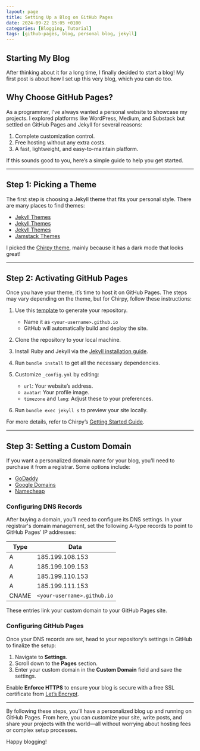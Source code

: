 ```yaml
---
layout: page  
title: Setting Up a Blog on GitHub Pages  
date: 2024-09-22 15:05 +0100  
categories: [Blogging, Tutorial]  
tags: [github-pages, blog, personal blog, jekyll]  
---
```


## Starting My Blog

After thinking about it for a long time, I finally decided to start a blog! My first post is about how I set up this very blog, which you can do too.

## Why Choose GitHub Pages?

As a programmer, I’ve always wanted a personal website to showcase my projects. I explored platforms like WordPress, Medium, and Substack but settled on GitHub Pages and Jekyll for several reasons:
1. Complete customization control.
2. Free hosting without any extra costs.
3. A fast, lightweight, and easy-to-maintain platform.

If this sounds good to you, here’s a simple guide to help you get started.

---

## Step 1: Picking a Theme

The first step is choosing a Jekyll theme that fits your personal style. There are many places to find themes:

- [Jekyll Themes](https://jekyllthemes.io/)
- [Jekyll Themes](http://jekyllthemes.org/)
- [Jekyll Themes](https://jekyll-themes.com/)
- [Jamstack Themes](https://jamstackthemes.dev/ssg/jekyll/)

I picked the [Chirpy theme](https://github.com/cotes2020/chirpy-starter/), mainly because it has a dark mode that looks great!

---

## Step 2: Activating GitHub Pages

Once you have your theme, it’s time to host it on GitHub Pages. The steps may vary depending on the theme, but for Chirpy, follow these instructions:

1. Use this [template](https://github.com/cotes2020/chirpy-starter/generate) to generate your repository.
   - Name it as `<your-username>.github.io`
   - GitHub will automatically build and deploy the site.
   
2. Clone the repository to your local machine.

3. Install Ruby and Jekyll via the [Jekyll installation guide](https://jekyllrb.com/docs/installation/).

4. Run `bundle install` to get all the necessary dependencies.

5. Customize `_config.yml` by editing:
   - `url`: Your website’s address.
   - `avatar`: Your profile image.
   - `timezone` and `lang`: Adjust these to your preferences.

6. Run `bundle exec jekyll s` to preview your site locally.

For more details, refer to Chirpy’s [Getting Started Guide](https://chirpy.cotes.page/posts/getting-started/).

---

## Step 3: Setting a Custom Domain

If you want a personalized domain name for your blog, you’ll need to purchase it from a registrar. Some options include:

- [GoDaddy](https://www.godaddy.com/)
- [Google Domains](https://domains.google)
- [Namecheap](https://www.namecheap.com/)

### Configuring DNS Records

After buying a domain, you’ll need to configure its DNS settings. In your registrar's domain management, set the following A-type records to point to GitHub Pages’ IP addresses:

| Type  | Data              |
|-------|-------------------|
| A     | 185.199.108.153    |
| A     | 185.199.109.153    |
| A     | 185.199.110.153    |
| A     | 185.199.111.153    |
| CNAME | `<your-username>.github.io` |

These entries link your custom domain to your GitHub Pages site.

### Configuring GitHub Pages

Once your DNS records are set, head to your repository’s settings in GitHub to finalize the setup:

1. Navigate to **Settings**.
2. Scroll down to the **Pages** section.
3. Enter your custom domain in the **Custom Domain** field and save the settings.

Enable **Enforce HTTPS** to ensure your blog is secure with a free SSL certificate from [Let’s Encrypt](https://letsencrypt.org/).

---

By following these steps, you'll have a personalized blog up and running on GitHub Pages. From here, you can customize your site, write posts, and share your projects with the world—all without worrying about hosting fees or complex setup processes.

Happy blogging!
